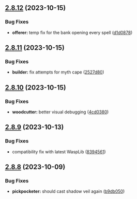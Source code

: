 ## [2.8.12](https://github.com/Torwent/wasp-free/compare/v2.8.11...v2.8.12) (2023-10-15)


### Bug Fixes

* **offerer:** temp fix for the bank opening every spell ([d1d0878](https://github.com/Torwent/wasp-free/commit/d1d08789602a20ba3ca44082884ecfec8b2a64bd))



## [2.8.11](https://github.com/Torwent/wasp-free/compare/v2.8.10...v2.8.11) (2023-10-15)


### Bug Fixes

* **builder:** fix attempts for myth cape ([2527d80](https://github.com/Torwent/wasp-free/commit/2527d802b4f2d460fd29c2a9424d839b923c58e7))



## [2.8.10](https://github.com/Torwent/wasp-free/compare/v2.8.9...v2.8.10) (2023-10-15)


### Bug Fixes

* **woodcutter:** better visual debugging ([4cd0380](https://github.com/Torwent/wasp-free/commit/4cd038068c621bd63759b8dabdbea985c9e4c3df))



## [2.8.9](https://github.com/Torwent/wasp-free/compare/v2.8.8...v2.8.9) (2023-10-13)


### Bug Fixes

* compatibility fix with latest WaspLib ([8394561](https://github.com/Torwent/wasp-free/commit/8394561c058f832850aac5300a08be09d07ce8d6))



## [2.8.8](https://github.com/Torwent/wasp-free/compare/v2.8.7...v2.8.8) (2023-10-09)


### Bug Fixes

* **pickpocketer:** should cast shadow veil again ([b9db050](https://github.com/Torwent/wasp-free/commit/b9db05096c8652b7f09d831c42c51ddc462e66dc))



